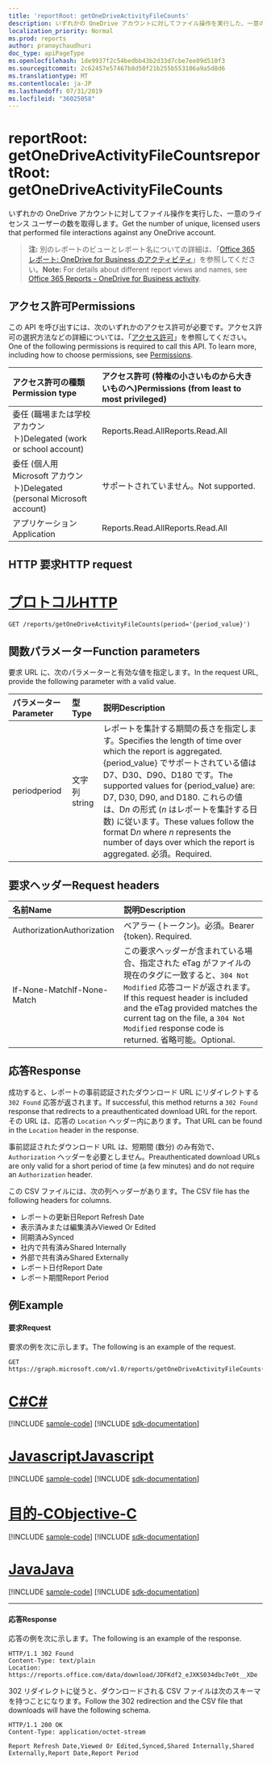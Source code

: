 ```yaml
---
title: 'reportRoot: getOneDriveActivityFileCounts'
description: いずれかの OneDrive アカウントに対してファイル操作を実行した、一意のライセンス ユーザーの数を取得します。
localization_priority: Normal
ms.prod: reports
author: pranoychaudhuri
doc_type: apiPageType
ms.openlocfilehash: 1de9937f2c54bedbb43b2d33d7cbe7ee09d510f3
ms.sourcegitcommit: 2c62457e57467b8d50f21b255b553106a9a5d8d6
ms.translationtype: MT
ms.contentlocale: ja-JP
ms.lasthandoff: 07/31/2019
ms.locfileid: "36025058"
---
```

# <a name="reportroot-getonedriveactivityfilecounts"></a><span data-ttu-id="33188-103">reportRoot: getOneDriveActivityFileCounts</span><span class="sxs-lookup"><span data-stu-id="33188-103">reportRoot: getOneDriveActivityFileCounts</span></span>

<span data-ttu-id="33188-104">いずれかの OneDrive アカウントに対してファイル操作を実行した、一意のライセンス ユーザーの数を取得します。</span><span class="sxs-lookup"><span data-stu-id="33188-104">Get the number of unique, licensed users that performed file interactions against any OneDrive account.</span></span>

> <span data-ttu-id="33188-105">**注:** 別のレポートのビューとレポート名についての詳細は、「[Office 365 レポート: OneDrive for Business のアクティビティ](https://support.office.com/client/OneDrive-for-Business-user-activity-8bbe4bf8-221b-46d6-99a5-2fb3c8ef9353)」を参照してください。</span><span class="sxs-lookup"><span data-stu-id="33188-105">**Note:** For details about different report views and names, see [Office 365 Reports - OneDrive for Business activity](https://support.office.com/client/OneDrive-for-Business-user-activity-8bbe4bf8-221b-46d6-99a5-2fb3c8ef9353).</span></span>

## <a name="permissions"></a><span data-ttu-id="33188-106">アクセス許可</span><span class="sxs-lookup"><span data-stu-id="33188-106">Permissions</span></span>

<span data-ttu-id="33188-p101">この API を呼び出すには、次のいずれかのアクセス許可が必要です。アクセス許可の選択方法などの詳細については、「[アクセス許可](/graph/permissions-reference)」を参照してください。</span><span class="sxs-lookup"><span data-stu-id="33188-p101">One of the following permissions is required to call this API. To learn more, including how to choose permissions, see [Permissions](/graph/permissions-reference).</span></span>

| <span data-ttu-id="33188-109">アクセス許可の種類</span><span class="sxs-lookup"><span data-stu-id="33188-109">Permission type</span></span>                        | <span data-ttu-id="33188-110">アクセス許可 (特権の小さいものから大きいものへ)</span><span class="sxs-lookup"><span data-stu-id="33188-110">Permissions (from least to most privileged)</span></span> |
| :------------------------------------- | :--------------------------------------- |
| <span data-ttu-id="33188-111">委任 (職場または学校アカウント)</span><span class="sxs-lookup"><span data-stu-id="33188-111">Delegated (work or school account)</span></span>     | <span data-ttu-id="33188-112">Reports.Read.All</span><span class="sxs-lookup"><span data-stu-id="33188-112">Reports.Read.All</span></span>                         |
| <span data-ttu-id="33188-113">委任 (個人用 Microsoft アカウント)</span><span class="sxs-lookup"><span data-stu-id="33188-113">Delegated (personal Microsoft account)</span></span> | <span data-ttu-id="33188-114">サポートされていません。</span><span class="sxs-lookup"><span data-stu-id="33188-114">Not supported.</span></span>                           |
| <span data-ttu-id="33188-115">アプリケーション</span><span class="sxs-lookup"><span data-stu-id="33188-115">Application</span></span>                            | <span data-ttu-id="33188-116">Reports.Read.All</span><span class="sxs-lookup"><span data-stu-id="33188-116">Reports.Read.All</span></span>                         |

## <a name="http-request"></a><span data-ttu-id="33188-117">HTTP 要求</span><span class="sxs-lookup"><span data-stu-id="33188-117">HTTP request</span></span>


# <a name="httptabhttp"></a>[<span data-ttu-id="33188-118">プロトコル</span><span class="sxs-lookup"><span data-stu-id="33188-118">HTTP</span></span>](#tab/http)
<!-- { "blockType": "ignored" } --> 

```http
GET /reports/getOneDriveActivityFileCounts(period='{period_value}')
```

## <a name="function-parameters"></a><span data-ttu-id="33188-119">関数パラメーター</span><span class="sxs-lookup"><span data-stu-id="33188-119">Function parameters</span></span>

<span data-ttu-id="33188-120">要求 URL に、次のパラメーターと有効な値を指定します。</span><span class="sxs-lookup"><span data-stu-id="33188-120">In the request URL, provide the following parameter with a valid value.</span></span>

| <span data-ttu-id="33188-121">パラメーター</span><span class="sxs-lookup"><span data-stu-id="33188-121">Parameter</span></span> | <span data-ttu-id="33188-122">型</span><span class="sxs-lookup"><span data-stu-id="33188-122">Type</span></span>   | <span data-ttu-id="33188-123">説明</span><span class="sxs-lookup"><span data-stu-id="33188-123">Description</span></span>                              |
| :-------- | :----- | :--------------------------------------- |
| <span data-ttu-id="33188-124">period</span><span class="sxs-lookup"><span data-stu-id="33188-124">period</span></span>    | <span data-ttu-id="33188-125">文字列</span><span class="sxs-lookup"><span data-stu-id="33188-125">string</span></span> | <span data-ttu-id="33188-126">レポートを集計する期間の長さを指定します。</span><span class="sxs-lookup"><span data-stu-id="33188-126">Specifies the length of time over which the report is aggregated.</span></span> <span data-ttu-id="33188-127">{period_value} でサポートされている値は D7、D30、D90、D180 です。</span><span class="sxs-lookup"><span data-stu-id="33188-127">The supported values for {period_value} are: D7, D30, D90, and D180.</span></span> <span data-ttu-id="33188-128">これらの値は、D*n* の形式 (*n* はレポートを集計する日数) に従います。</span><span class="sxs-lookup"><span data-stu-id="33188-128">These values follow the format D*n* where *n* represents the number of days over which the report is aggregated.</span></span> <span data-ttu-id="33188-129">必須。</span><span class="sxs-lookup"><span data-stu-id="33188-129">Required.</span></span> |

## <a name="request-headers"></a><span data-ttu-id="33188-130">要求ヘッダー</span><span class="sxs-lookup"><span data-stu-id="33188-130">Request headers</span></span>

| <span data-ttu-id="33188-131">名前</span><span class="sxs-lookup"><span data-stu-id="33188-131">Name</span></span>          | <span data-ttu-id="33188-132">説明</span><span class="sxs-lookup"><span data-stu-id="33188-132">Description</span></span>                              |
| :------------ | :--------------------------------------- |
| <span data-ttu-id="33188-133">Authorization</span><span class="sxs-lookup"><span data-stu-id="33188-133">Authorization</span></span> | <span data-ttu-id="33188-p103">ベアラー {トークン}。必須。</span><span class="sxs-lookup"><span data-stu-id="33188-p103">Bearer {token}. Required.</span></span>                |
| <span data-ttu-id="33188-136">If-None-Match</span><span class="sxs-lookup"><span data-stu-id="33188-136">If-None-Match</span></span> | <span data-ttu-id="33188-137">この要求ヘッダーが含まれている場合、指定された eTag がファイルの現在のタグに一致すると、`304 Not Modified` 応答コードが返されます。</span><span class="sxs-lookup"><span data-stu-id="33188-137">If this request header is included and the eTag provided matches the current tag on the file, a `304 Not Modified` response code is returned.</span></span> <span data-ttu-id="33188-138">省略可能。</span><span class="sxs-lookup"><span data-stu-id="33188-138">Optional.</span></span> |

## <a name="response"></a><span data-ttu-id="33188-139">応答</span><span class="sxs-lookup"><span data-stu-id="33188-139">Response</span></span>

<span data-ttu-id="33188-140">成功すると、レポートの事前認証されたダウンロード URL にリダイレクトする `302 Found` 応答が返されます。</span><span class="sxs-lookup"><span data-stu-id="33188-140">If successful, this method returns a `302 Found` response that redirects to a preauthenticated download URL for the report.</span></span> <span data-ttu-id="33188-141">その URL は、応答の `Location` ヘッダー内にあります。</span><span class="sxs-lookup"><span data-stu-id="33188-141">That URL can be found in the `Location` header in the response.</span></span>

<span data-ttu-id="33188-142">事前認証されたダウンロード URL は、短期間 (数分) のみ有効で、`Authorization` ヘッダーを必要としません。</span><span class="sxs-lookup"><span data-stu-id="33188-142">Preauthenticated download URLs are only valid for a short period of time (a few minutes) and do not require an `Authorization` header.</span></span>

<span data-ttu-id="33188-143">この CSV ファイルには、次の列ヘッダーがあります。</span><span class="sxs-lookup"><span data-stu-id="33188-143">The CSV file has the following headers for columns.</span></span>

- <span data-ttu-id="33188-144">レポートの更新日</span><span class="sxs-lookup"><span data-stu-id="33188-144">Report Refresh Date</span></span>
- <span data-ttu-id="33188-145">表示済みまたは編集済み</span><span class="sxs-lookup"><span data-stu-id="33188-145">Viewed Or Edited</span></span>
- <span data-ttu-id="33188-146">同期済み</span><span class="sxs-lookup"><span data-stu-id="33188-146">Synced</span></span>
- <span data-ttu-id="33188-147">社内で共有済み</span><span class="sxs-lookup"><span data-stu-id="33188-147">Shared Internally</span></span>
- <span data-ttu-id="33188-148">外部で共有済み</span><span class="sxs-lookup"><span data-stu-id="33188-148">Shared Externally</span></span>
- <span data-ttu-id="33188-149">レポート日付</span><span class="sxs-lookup"><span data-stu-id="33188-149">Report Date</span></span>
- <span data-ttu-id="33188-150">レポート期間</span><span class="sxs-lookup"><span data-stu-id="33188-150">Report Period</span></span>

## <a name="example"></a><span data-ttu-id="33188-151">例</span><span class="sxs-lookup"><span data-stu-id="33188-151">Example</span></span>

#### <a name="request"></a><span data-ttu-id="33188-152">要求</span><span class="sxs-lookup"><span data-stu-id="33188-152">Request</span></span>

<span data-ttu-id="33188-153">要求の例を次に示します。</span><span class="sxs-lookup"><span data-stu-id="33188-153">The following is an example of the request.</span></span>

<!--{
  "blockType": "request",
  "isComposable": true,
  "name": "reportroot_getonedriveactivityfilecounts"
}-->

```http
GET https://graph.microsoft.com/v1.0/reports/getOneDriveActivityFileCounts(period='D7')
```
# <a name="ctabcsharp"></a>[<span data-ttu-id="33188-154">C#</span><span class="sxs-lookup"><span data-stu-id="33188-154">C#</span></span>](#tab/csharp)
[!INCLUDE [sample-code](../includes/snippets/csharp/reportroot-getonedriveactivityfilecounts-csharp-snippets.md)]
[!INCLUDE [sdk-documentation](../includes/snippets/snippets-sdk-documentation-link.md)]

# <a name="javascripttabjavascript"></a>[<span data-ttu-id="33188-155">Javascript</span><span class="sxs-lookup"><span data-stu-id="33188-155">Javascript</span></span>](#tab/javascript)
[!INCLUDE [sample-code](../includes/snippets/javascript/reportroot-getonedriveactivityfilecounts-javascript-snippets.md)]
[!INCLUDE [sdk-documentation](../includes/snippets/snippets-sdk-documentation-link.md)]

# <a name="objective-ctabobjc"></a>[<span data-ttu-id="33188-156">目的-C</span><span class="sxs-lookup"><span data-stu-id="33188-156">Objective-C</span></span>](#tab/objc)
[!INCLUDE [sample-code](../includes/snippets/objc/reportroot-getonedriveactivityfilecounts-objc-snippets.md)]
[!INCLUDE [sdk-documentation](../includes/snippets/snippets-sdk-documentation-link.md)]

# <a name="javatabjava"></a>[<span data-ttu-id="33188-157">Java</span><span class="sxs-lookup"><span data-stu-id="33188-157">Java</span></span>](#tab/java)
[!INCLUDE [sample-code](../includes/snippets/java/reportroot-getonedriveactivityfilecounts-java-snippets.md)]
[!INCLUDE [sdk-documentation](../includes/snippets/snippets-sdk-documentation-link.md)]

---


#### <a name="response"></a><span data-ttu-id="33188-158">応答</span><span class="sxs-lookup"><span data-stu-id="33188-158">Response</span></span>

<span data-ttu-id="33188-159">応答の例を次に示します。</span><span class="sxs-lookup"><span data-stu-id="33188-159">The following is an example of the response.</span></span>

<!-- {
  "blockType": "response",
  "truncated": true,
  "@odata.type": "microsoft.graph.report"
} -->

```http
HTTP/1.1 302 Found
Content-Type: text/plain
Location: https://reports.office.com/data/download/JDFKdf2_eJXKS034dbc7e0t__XDe
```

<span data-ttu-id="33188-160">302 リダイレクトに従うと、ダウンロードされる CSV ファイルは次のスキーマを持つことになります。</span><span class="sxs-lookup"><span data-stu-id="33188-160">Follow the 302 redirection and the CSV file that downloads will have the following schema.</span></span>

<!-- { "blockType": "ignored" } --> 

```http
HTTP/1.1 200 OK
Content-Type: application/octet-stream

Report Refresh Date,Viewed Or Edited,Synced,Shared Internally,Shared Externally,Report Date,Report Period
```
<!-- uuid: 8fcb5dbc-d5aa-4681-8e31-b001d5168d79 
2015-10-25 14:57:30 UTC -->
<!-- {
  "type": "#page.annotation",
  "description": "Example",
  "keywords": "",
  "section": "documentation",
  "tocPath": "",
  "suppressions": [
  ]
}-->
